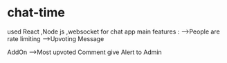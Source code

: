 # chat-time
used React ,Node js ,websocket for chat app
main features :
-->People are rate limiting
-->Upvoting Message

AddOn
-->Most upvoted Comment give Alert to Admin

